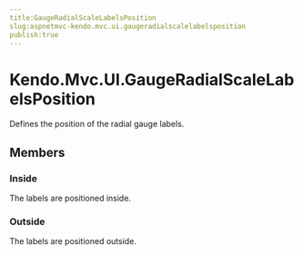 ```yaml
---
title:GaugeRadialScaleLabelsPosition
slug:aspnetmvc-kendo.mvc.ui.gaugeradialscalelabelsposition
publish:true
---
```


# Kendo.Mvc.UI.GaugeRadialScaleLabelsPosition

Defines the position of the radial gauge labels.

## Members

### Inside
The labels are positioned inside.

### Outside
The labels are positioned outside.
